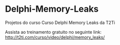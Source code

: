 # Delphi-Memory-Leaks
Projetos do curso Curso Delphi Memory Leaks da T2Ti

Assista ao treinamento gratuito no seguinte link: http://t2ti.com/curso/video/delphi/memory_leaks/
